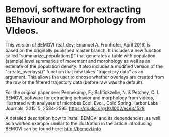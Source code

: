 Bemovi, software for extracting BEhaviour and MOrphology from VIdeos.
=============================================================================

This version of BEMOVI (eaf_dev; Emanuel A. Fronhofer, April 2016) is based on the originally published master branch. It includes a new function called "summarize_populations()" that generates a table with population (sample) level summaries of movement and morphology as well as an estimate of the population density. It also includes a modified version of the "create_overlays()" function that now takes "trajectory.data" as an argument. This allows the user to choose whether overlays are created from the raw or the filtered trajectory data (before raw was the default).

For the original paper see: Pennekamp, F.; Schtickzelle, N. & Petchey, O. L. BEMOVI, software for extracting behavior and morphology from videos, illustrated with analyses of microbes Ecol. Evol., Cold Spring Harbor Labs Journals, 2015, 5, 2584-2595. https://dx.doi.org/10.1002/ece3.1529

A detailed description how to install BEMOVI and its dependencies, as well as a worked example similar to the illustration in the article introducing BEMOVI can be found here: http://bemovi.info
